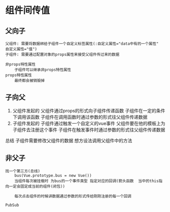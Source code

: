 # 组件间传值
## 父向子
    父组件: 需要将数据绑给子组件一个自定义标签属性(:自定义属性="data中有的一个属性"   自定义属性="值")
    子组件: 需要通过配置对象的props属性来接受父组件传过来的数据
    
    非props特性属性
        子组件可以继承非props特性属性
    props特性属性
        最终都会被销毁掉
## 子向父
   1. 父组件发起的 
        父组件通过props的形式向子组件传递函数
        子组件在一定的条件下调用该函数
                   子组件在调用函数时通过参数的形式往父组件传递数据
   1. 子组件发起的
        子组件通过触发一个自定义的vue事件
        父组件要在他的模板上为子组件去注册这个事件
                    子组件在触发事件时通过参数的形式往父组件传递数据
                    
   总结
        子组件需要修改父组件的数据  想方设法调用父组件中的方法                 
         
         
## 非父子
    找一个第三方(总线)
        bus(Vue.prototype.bus = new Vue())
        当组件每次被挂载时 为bus的一个事件类型 指定对应的回调(箭头函数  当中的this指向一定会固定成当前的组件(闭包))

        每次点击组件的时候讲数据通过参数的形式传给刚刚注册的每一个回调
      
    PubSub    